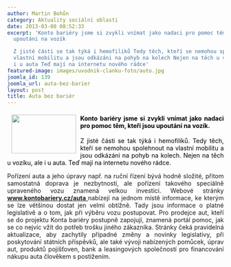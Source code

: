 ```yaml
---
author: Martin Bohůn
category: Aktuality sociální oblasti
date: 2013-03-08 08:52:33
excerpt: 'Konto bariéry jsme si zvykli vnímat jako nadaci pro pomoc těm, kteří jsou
  upoutáni na vozík

  Z jisté části se tak týká i hemofiliků Tedy těch, kteří se nemohou spolehnout na
  vlastní mobilitu a jsou odkázáni na pohyb na kolech Nejen na těch u vozíku, ale
  i u auta Teď mají na internetu nového rádce'
featured-image: images/uvodnik-clanku-foto/auto.jpg
joomla_id: 139
joomla_url: auta-bez-barier
layout: post
title: Auta bez bariér
---
```


<h4 style="text-align: justify;">
 <span style="color: #000000;">
  <img border="0" height="90" src="{{ site.baseurl }}/images/uvodnik-clanku-foto/auto.jpg" style="float: left; margin-left: 10px; margin-right: 10px;" width="150"/>
 </span>
 <span style="color: #000000;">
  Konto bariéry jsme si zvykli vnímat jako nadaci pro pomoc těm, kteří jsou upoutáni na vozík.
 </span>
</h4>
<p style="text-align: justify;">
 <span style="color: #000000;">
  Z jisté části se tak týká i hemofiliků. Tedy těch, kteří se nemohou spolehnout na vlastní mobilitu a jsou odkázáni na pohyb na kolech. Nejen na těch u vozíku, ale i u auta. Teď mají na internetu nového rádce.
 </span>
</p>
<p style="text-align: justify;">
 Pořízení auta a jeho úpravy např. na ruční řízení bývá hodně složité, přitom samostatná doprava je nezbytností, ale pořízení takového speciálně upraveného vozu znamená velkou investici. Webové stránky
 <strong>
  <span style="color: #000000;">
   <a href="http://www.kontobariery.cz/home.aspx" title="Konto bariéry">
    www.kontobariery.cz/auta
   </a>
  </span>
 </strong>
 nabízejí na jednom místě informace, ke kterým se lze většinou dostat jen velmi obtížně. Tady jsou informace o platné legislativě a o tom, jak při výběru vozu postupovat. Pro prodejce aut, kteří se do projektu Konta bariéry postupně zapojují, znamená portál pomoc, jak se co nejvíc vžít do potřeb trošku jiného zákazníka. Stránky čeká pravidelná aktualizace, aby zachytily případné změny a novinky legislativy, při poskytování státních příspěvků, ale také vývoji nabízených pomůcek, úprav aut, produktů pojišťoven, bank a leasingových společností pro financování nákupu auta člověkem s postižením.
</p>
<p>
</p>